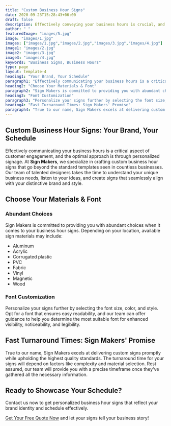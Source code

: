 ```yaml
---
title: "Custom Business Hour Signs"
date: 2020-09-23T15:28:43+06:00
draft: false
description: Effectively conveying your business hours is crucial, and the optimal approach is through signage. However, your signs don't have to conform to the standard templates seen in countless businesses
author: " "
featuredImage: "images/5.jpg"
image: "images/1.jpg"
images: ["images/1.jpg","images/2.jpg","images/3.jpg","images/4.jpg"]
image1: "images/2.jpg"
image2: "images/3.jpg"
image3: "images/4.jpg"
keywords: "Business Signs, Business Hours"
type: page
layout: template-4
heading1: "Your Brand, Your Schedule"
paragraph1: "Effectively communicating your business hours is a critical aspect of customer engagement, and the optimal approach is through personalized signage. At Sign Makers, we specialize in crafting custom business hour signs that go beyond the standard templates seen in countless businesses. Our team of talented designers takes the time to understand your unique business needs, listen to your ideas, and create signs that seamlessly align with your distinctive brand and style."
heading2: "Choose Your Materials & Font"
paragraph2: "Sign Makers is committed to providing you with abundant choices when it comes to your business hour signs. Depending on your location, available sign materials may include Aluminum, Acrylic, Corrugated plastic, PVC, FabricVinyl, Magnetic and Wood"
heading3: "Font Customization"
paragraph3: "Personalize your signs further by selecting the font size, color, and style. Opt for a font that ensures easy readability, and our team can offer guidance to help you determine the most suitable font for enhanced visibility, noticeability, and legibility."
heading4: "Fast Turnaround Times: Sign Makers' Promise"
paragraph4: "True to our name, Sign Makers excels at delivering custom signs promptly while upholding the highest quality standards. The turnaround time for your signs will depend on factors like complexity and material selection. Rest assured, our team will provide you with a precise timeframe once they've gathered all the necessary information."
---
```


## Custom Business Hour Signs: Your Brand, Your Schedule

Effectively communicating your business hours is a critical aspect of customer engagement, and the optimal approach is through personalized signage. At **Sign Makers**, we specialize in crafting custom business hour signs that go beyond the standard templates seen in countless businesses. Our team of talented designers takes the time to understand your unique business needs, listen to your ideas, and create signs that seamlessly align with your distinctive brand and style.

## Choose Your Materials & Font

### Abundant Choices
Sign Makers is committed to providing you with abundant choices when it comes to your business hour signs. Depending on your location, available sign materials may include:

- Aluminum
- Acrylic
- Corrugated plastic
- PVC
- Fabric
- Vinyl
- Magnetic
- Wood

### Font Customization
Personalize your signs further by selecting the font size, color, and style. Opt for a font that ensures easy readability, and our team can offer guidance to help you determine the most suitable font for enhanced visibility, noticeability, and legibility.

## Fast Turnaround Times: Sign Makers' Promise

True to our name, Sign Makers excels at delivering custom signs promptly while upholding the highest quality standards. The turnaround time for your signs will depend on factors like complexity and material selection. Rest assured, our team will provide you with a precise timeframe once they've gathered all the necessary information.

## Ready to Showcase Your Schedule?

Contact us now to get personalized business hour signs that reflect your brand identity and schedule effectively.

[Get Your Free Quote Now](/book-consultation/) and let your signs tell your business story!
